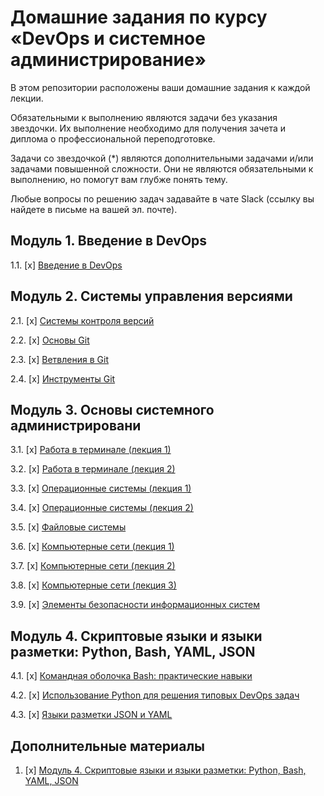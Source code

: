 # Домашние задания по курсу «DevOps и системное администрирование»


В этом репозитории расположены ваши домашние задания к каждой лекции. 

Обязательными к выполнению являются задачи без указания звездочки. Их выполнение необходимо для получения зачета и диплома о профессиональной переподготовке.

Задачи со звездочкой (*) являются дополнительными задачами и/или задачами повышенной сложности. Они не являются обязательными к выполнению, но помогут вам глубже понять тему.

Любые вопросы по решению задач задавайте в чате Slack (ссылку вы найдете в письме на вашей эл. почте).

## Модуль 1. Введение в DevOps

1.1. [x] [Введение в DevOps](01-intro-01/README.md)

## Модуль 2. Системы управления версиями

2.1. [x] [Системы контроля версий](02-git-01-vcs/README.md)

2.2. [x] [Основы Git](02-git-02-base/README.md)

2.3. [x] [Ветвления в Git](02-git-03-branching/README.md)

2.4. [x] [Инструменты Git](02-git-04-tools/README.md)

## Модуль 3. Основы системного администрировани

3.1. [x] [Работа в терминале (лекция 1)](03-sysadmin-01-terminal/README.md)

3.2. [x] [Работа в терминале (лекция 2)](03-sysadmin-02-terminal/README.md)

3.3. [х] [Операционные системы (лекция 1)](https://github.com/netology-code/sysadm-homeworks/tree/master/03-sysadmin-03-os)

3.4. [х] [Операционные системы (лекция 2)](https://github.com/netology-code/sysadm-homeworks/tree/master/03-sysadmin-04-os)

3.5. [х] [Файловые системы](https://github.com/netology-code/sysadm-homeworks/tree/master/03-sysadmin-05-fs)

3.6. [x] [Компьютерные сети (лекция 1)](https://github.com/netology-code/sysadm-homeworks/tree/devsys10/03-sysadmin-06-net)

3.7. [х] [Компьютерные сети (лекция 2)](https://github.com/netology-code/sysadm-homeworks/tree/devsys10/03-sysadmin-07-net)

3.8. [х] [Компьютерные сети (лекция 3)](https://github.com/netology-code/sysadm-homeworks/blob/devsys10/03-sysadmin-08-net/README.md)

3.9. [х] [Элементы безопасности информационных систем](https://github.com/netology-code/sysadm-homeworks/tree/master/03-sysadmin-09-security)

## Модуль 4. Скриптовые языки и языки разметки: Python, Bash, YAML, JSON

4.1. [х] [Командная оболочка Bash: практические навыки](https://github.com/netology-code/sysadm-homeworks/tree/master/04-script-01-bash)

4.2. [x] [Использование Python для решения типовых DevOps задач](https://github.com/netology-code/sysadm-homeworks/tree/master/04-script-02-py)

4.3. [x] [Языки разметки JSON и YAML](https://github.com/netology-code/sysadm-homeworks/tree/master/04-script-03-yaml)

## Дополнительные материалы

1. [x] [Модуль 4. Скриптовые языки и языки разметки: Python, Bash, YAML, JSON](https://github.com/netology-code/sysadm-homeworks/tree/master/04-script-03-yaml/additional-info)
